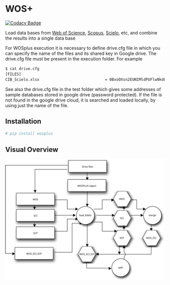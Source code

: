 # WOS+

[![Codacy Badge](https://api.codacy.com/project/badge/Grade/e9e840f8451e4894884c70a6759ff3a6)](https://www.codacy.com/app/restrepo/WOSplus?utm_source=github.com&amp;utm_medium=referral&amp;utm_content=restrepo/WOSplus&amp;utm_campaign=Badge_Grade) 

Load data bases from [Web of Science](https://www.webofknowledge.com), [Scopus](https://www.scopus.com), [Scielo](https://www.webofknowledge.com), etc, and combine the results into a single data base

For WOSplus execution it is necessary to define drive.cfg file in which you can specify the name of the files and its shared key in Google drive. The drive.cfg file must be present in the execution folder. For example
``` bash
$ cat drive.cfg
[FILES]
CIB_Scielo.xlsx                             = 0BxoOXsn2EUNIMldPUFlwNkdLOTQ
```
See also the drive.cfg file in the test folder which gives some addresses of sample databases stored in google drive (password protected). If the file is not found in the google drive cloud, it is searched and loaded locally, by using just the name of the file.
## Installation
``` bash
# pip install wosplus
```

## Visual Overview
![design](./internal/inherit-diagram.svg)
